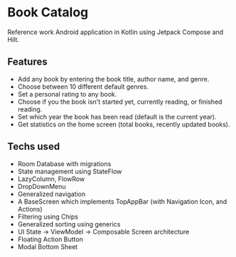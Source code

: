 # Book Catalog
Reference work Android application in Kotlin using Jetpack Compose and Hilt.

## Features
 - Add any book by entering the book title, author name, and genre.
 - Choose between 10 different default genres.
 - Set a personal rating to any book.
 - Choose if you the book isn't started yet, currently reading, or finished reading.
 - Set which year the book has been read (default is the current year).
 - Get statistics on the home screen (total books, recently updated books).

## Techs used

 - Room Database with migrations
 - State management using StateFlow
 - LazyColumn, FlowRow
 - DropDownMenu
 - Generalized navigation
 - A BaseScreen which implements TopAppBar (with Navigation Icon, and Actions)
 - Filtering using Chips
 - Generalized sorting using generics
 - UI State -> ViewModel -> Composable Screen architecture
 - Floating Action Button
 - Modal Bottom Sheet

